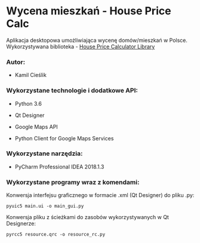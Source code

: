 # Wycena mieszkań - House Price Calc

Aplikacja desktopowa umożliwiająca wycenę domów/mieszkań w Polsce.
Wykorzystywana biblioteka - [House Price Calculator Library](https://github.com/kamilcieslik/house_price_calculator_library)

### Autor:

- Kamil Cieślik <br />

### Wykorzystane technologie i dodatkowe API:

- Python 3.6 <br /> 

- Qt Designer <br /> 

- Google Maps API <br /> 

- Python Client for Google Maps Services <br /> 

### Wykorzystane narzędzia:

- PyCharm Professional IDEA 2018.1.3 <br />

### Wykorzystane programy wraz z komendami:

Konwersja interfejsu graficznego w formacie .xml (Qt Designer) do pliku .py:

```
pyuic5 main.ui -o main_gui.py 
```

Konwersja pliku z ścieżkami do zasobów wykorzystywanych w Qt Designerze:

```
pyrcc5 resource.qrc -o resource_rc.py
```